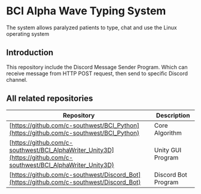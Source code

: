 ﻿# BCI Alpha Wave Typing System
 The system allows paralyzed patients to type, chat and use the Linux operating system
 
  ## Introduction
 This repository include the Discord Message Sender Program.
 Which can receive message from HTTP POST request, then send to specific Discord channel.
 
  ## All related repositories
 |Repository             |Description|
 |----------     |-----------|
 |[https://github.com/c-southwest/BCI_Python](https://github.com/c-southwest/BCI_Python)| Core Algorithm |
 |[https://github.com/c-southwest/BCI_AlphaWriter_Unity3D](https://github.com/c-southwest/BCI_AlphaWriter_Unity3D)| Unity GUI Program|
 |[https://github.com/c-southwest/Discord_Bot](https://github.com/c-southwest/Discord_Bot)| Discord Bot Program|
